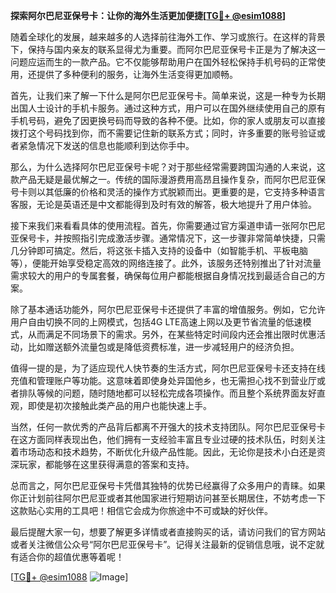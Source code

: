 **探索阿尔巴尼亚保号卡：让你的海外生活更加便捷[[TG💪+ @esim1088](https://t.me/s/esim1088)]**

随着全球化的发展，越来越多的人选择前往海外工作、学习或旅行。在这样的背景下，保持与国内亲友的联系显得尤为重要。而阿尔巴尼亚保号卡正是为了解决这一问题应运而生的一款产品。它不仅能够帮助用户在国外轻松保持手机号码的正常使用，还提供了多种便利的服务，让海外生活变得更加顺畅。

首先，让我们来了解一下什么是阿尔巴尼亚保号卡。简单来说，这是一种专为长期出国人士设计的手机卡服务。通过这种方式，用户可以在国外继续使用自己的原有手机号码，避免了因更换号码而导致的各种不便。比如，你的家人或朋友可以直接拨打这个号码找到你，而不需要记住新的联系方式；同时，许多重要的账号验证或者紧急情况下发送的信息也能顺利到达你手中。

那么，为什么选择阿尔巴尼亚保号卡呢？对于那些经常需要跨国沟通的人来说，这款产品无疑是最优解之一。传统的国际漫游费用高昂且操作复杂，而阿尔巴尼亚保号卡则以其低廉的价格和灵活的操作方式脱颖而出。更重要的是，它支持多种语言客服，无论是英语还是中文都能得到及时有效的解答，极大地提升了用户体验。

接下来我们来看看具体的使用流程。首先，你需要通过官方渠道申请一张阿尔巴尼亚保号卡，并按照指引完成激活步骤。通常情况下，这一步骤非常简单快捷，只需几分钟即可搞定。然后，将这张卡插入支持的设备中（如智能手机、平板电脑等），便能开始享受稳定高效的网络连接了。此外，该服务还特别推出了针对流量需求较大的用户的专属套餐，确保每位用户都能根据自身情况找到最适合自己的方案。

除了基本通话功能外，阿尔巴尼亚保号卡还提供了丰富的增值服务。例如，它允许用户自由切换不同的上网模式，包括4G LTE高速上网以及更节省流量的低速模式，从而满足不同场景下的需求。另外，在某些特定时间段内还会推出限时优惠活动，比如赠送额外流量包或是降低资费标准，进一步减轻用户的经济负担。

值得一提的是，为了适应现代人快节奏的生活方式，阿尔巴尼亚保号卡还支持在线充值和管理账户等功能。这意味着即使身处异国他乡，也无需担心找不到营业厅或者排队等候的问题，随时随地都可以轻松完成各项操作。而且整个系统界面友好直观，即使是初次接触此类产品的用户也能快速上手。

当然，任何一款优秀的产品背后都离不开强大的技术支持团队。阿尔巴尼亚保号卡在这方面同样表现出色，他们拥有一支经验丰富且专业过硬的技术队伍，时刻关注着市场动态和技术趋势，不断优化升级产品性能。因此，无论你是技术小白还是资深玩家，都能够在这里获得满意的答案和支持。

总而言之，阿尔巴尼亚保号卡凭借其独特的优势已经赢得了众多用户的青睐。如果你正计划前往阿尔巴尼亚或者其他国家进行短期访问甚至长期居住，不妨考虑一下这款贴心实用的工具吧！相信它会成为你旅途中不可或缺的好伙伴。

最后提醒大家一句，想要了解更多详情或者直接购买的话，请访问我们的官方网站或者关注微信公众号“阿尔巴尼亚保号卡”。记得关注最新的促销信息哦，说不定就有适合你的超值优惠等着呢！

[[TG💪+ @esim1088](https://t.me/s/esim1088) ![Image](https://i.postimg.cc/4NQfJmqS/Snipaste-2025-05-13-00-14-12.png)]